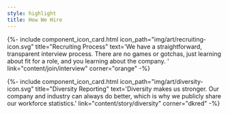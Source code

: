 ```yaml
---
style: highlight
title: How We Hire
---
```


<div class="row mx-auto text-center">

{%- include component_icon_card.html 
icon_path="img/art/recruiting-icon.svg"
title="Recruiting Process"
text='We have a straightforward, transparent interview process. There are no games or gotchas, just learning about fit for a role, and you learning about the company. ' 
link="content/join/interview"
corner="orange" -%}

{%- include component_icon_card.html 
icon_path="img/art/diversity-icon.svg"
title="Diversity Reporting"
text='Diversity makes us stronger. Our company and industry can always do better, which is why we publicly share our workforce statistics.'
link="content/story/diversity"
corner="dkred" -%}

</div>
